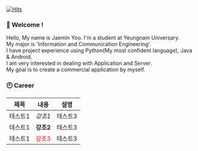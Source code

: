 [![Hits](https://hits.seeyoufarm.com/api/count/incr/badge.svg?url=https%3A%2F%2Fgithub.com%2Fjaemin-Yoo&count_bg=%2379C83D&title_bg=%23555555&icon=&icon_color=%23E7E7E7&title=hits&edge_flat=false)](https://hits.seeyoufarm.com)

### 👋 Welcome !
Hello, My name is Jaemin Yoo. I'm a student at Yeungnam Universary.  
My major is 'Information and Communication Engineering'.  
I have project experience using Python(My most confident language), Java & Android.  
I am very interested in dealing with Application and Server.  
My goal is to create a commercial application by myself.  


### 🕙 Career
|제목|내용|설명|
|---|---|---|
|테스트1|*강조1*|테스트3|
|테스트1|**강조2**|테스트3|
|테스트1|<span style="color:red">강조3</span>|테스트3|
